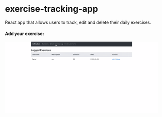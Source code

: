 # exercise-tracking-app

React app that allows users to track, edit and delete their daily exercises. 

#### Add your exercise: 
![ExTracker App Demo](demo/create.gif)
